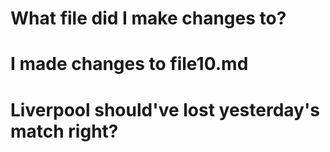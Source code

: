 # What file did I make changes to?
# I made changes to file10.md
# 
# Liverpool should've lost yesterday's match right?